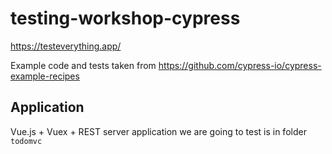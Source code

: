 # testing-workshop-cypress

https://testeverything.app/

Example code and tests taken from https://github.com/cypress-io/cypress-example-recipes

## Application

Vue.js + Vuex + REST server application we are going to test is in folder `todomvc`
